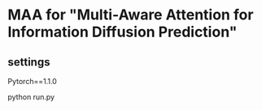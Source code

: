 # MAA for "Multi-Aware Attention for Information Diffusion Prediction"
## settings
Pytorch==1.1.0

python run.py

